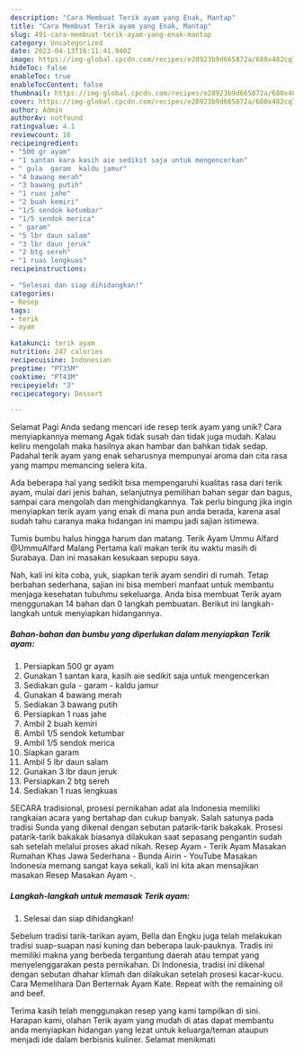 ```yaml
---
description: "Cara Membuat Terik ayam yang Enak, Mantap"
title: "Cara Membuat Terik ayam yang Enak, Mantap"
slug: 491-cara-membuat-terik-ayam-yang-enak-mantap
category: Uncategorized
date: 2023-04-13T16:11:41.940Z
image: https://img-global.cpcdn.com/recipes/e28923b9d665872a/680x482cq70/terik-ayam-foto-resep-utama.jpg
hideToc: false
enableToc: true
enableTocContent: false
thumbnail: https://img-global.cpcdn.com/recipes/e28923b9d665872a/680x482cq70/terik-ayam-foto-resep-utama.jpg
cover: https://img-global.cpcdn.com/recipes/e28923b9d665872a/680x482cq70/terik-ayam-foto-resep-utama.jpg
author: Admin
authorAv: notfound
ratingvalue: 4.1
reviewcount: 16
recipeingredient:
- "500 gr ayam"
- "1 santan kara kasih aie sedikit saja untuk mengencerkan"
- " gula  garam  kaldu jamur"
- "4 bawang merah"
- "3 bawang putih"
- "1 ruas jahe"
- "2 buah kemiri"
- "1/5 sendok ketumbar"
- "1/5 sendok merica"
- " garam"
- "5 lbr daun salam"
- "3 lbr daun jeruk"
- "2 btg sereh"
- "1 ruas lengkuas"
recipeinstructions:

- "Selesai dan siap dihidangkan!"
categories:
- Resep
tags:
- terik
- ayam

katakunci: terik ayam 
nutrition: 247 calories
recipecuisine: Indonesian
preptime: "PT35M"
cooktime: "PT43M"
recipeyield: "3"
recipecategory: Dessert

---
```



Selamat Pagi Anda sedang mencari ide resep terik ayam yang unik? Cara menyiapkannya memang Agak tidak susah dan tidak juga mudah. Kalau keliru mengolah maka hasilnya akan hambar dan bahkan tidak sedap. Padahal terik ayam yang enak seharusnya mempunyai aroma dan cita rasa yang mampu memancing selera kita.


Ada beberapa hal yang sedikit bisa mempengaruhi kualitas rasa dari terik ayam, mulai dari jenis bahan, selanjutnya pemilihan bahan segar dan bagus, sampai cara mengolah dan menghidangkannya. Tak perlu bingung jika ingin menyiapkan terik ayam yang enak di mana pun anda berada, karena asal sudah tahu caranya maka hidangan ini mampu jadi sajian istimewa.

Tumis bumbu halus hingga harum dan matang. Terik Ayam Ummu Alfard @UmmuAlfard Malang Pertama kali makan terik itu waktu masih di Surabaya. Dan ini masakan kesukaan sepupu saya.


Nah, kali ini kita coba, yuk, siapkan terik ayam sendiri di rumah. Tetap berbahan sederhana, sajian ini bisa memberi manfaat untuk membantu menjaga kesehatan tubuhmu sekeluarga. Anda bisa membuat Terik ayam menggunakan 14 bahan dan 0 langkah pembuatan. Berikut ini langkah-langkah untuk menyiapkan hidangannya.

<!--inarticleads1-->

##### Bahan-bahan dan bumbu yang diperlukan dalam menyiapkan Terik ayam:

1. Persiapkan 500 gr ayam
1. Gunakan 1 santan kara, kasih aie sedikit saja untuk mengencerkan
1. Sediakan  gula - garam - kaldu jamur
1. Gunakan 4 bawang merah
1. Sediakan 3 bawang putih
1. Persiapkan 1 ruas jahe
1. Ambil 2 buah kemiri
1. Ambil 1/5 sendok ketumbar
1. Ambil 1/5 sendok merica
1. Siapkan  garam
1. Ambil 5 lbr daun salam
1. Gunakan 3 lbr daun jeruk
1. Persiapkan 2 btg sereh
1. Sediakan 1 ruas lengkuas


SECARA tradisional, prosesi pernikahan adat ala Indonesia memiliki rangkaian acara yang bertahap dan cukup banyak. Salah satunya pada tradisi Sunda yang dikenal dengan sebutan patarik-tarik bakakak. Prosesi patarik-tarik bakakak biasanya dilakukan saat sepasang pengantin sudah sah setelah melalui proses akad nikah. Resep Ayam - Terik Ayam Masakan Rumahan Khas Jawa Sederhana - Bunda Airin - YouTube Masakan Indonesia memang sangat kaya sekali, kali ini kita akan mensajikan masakan Resep Masakan Ayam -. 

<!--inarticleads2-->

##### Langkah-langkah untuk memasak Terik ayam:


1. Selesai dan siap dihidangkan!

Sebelum tradisi tarik-tarikan ayam, Bella dan Engku juga telah melakukan tradisi suap-suapan nasi kuning dan beberapa lauk-pauknya. Tradis ini memiliki makna yang berbeda tergantung daerah atau tempat yang menyelenggarakan pesta pernikahan. Di Indonesia, tradisi ini dikenal dengan sebutan dhahar klimah dan dilakukan setelah prosesi kacar-kucu. Cara Memelihara Dan Berternak Ayam Kate. Repeat with the remaining oil and beef. 

Terima kasih telah menggunakan resep yang kami tampilkan di sini. Harapan kami, olahan Terik ayam yang mudah di atas dapat membantu anda menyiapkan hidangan yang lezat untuk keluarga/teman ataupun menjadi ide dalam berbisnis kuliner. Selamat menikmati
